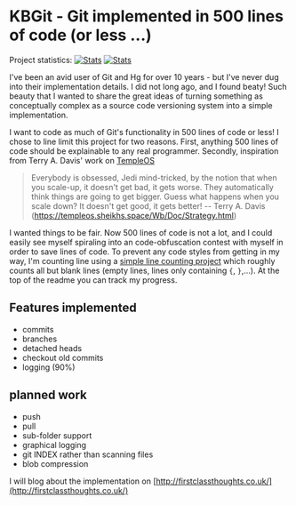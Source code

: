# KBGit - Git implemented in 500 lines of code (or less ...)

Project statistics:  <!--start-->
[![Stats](https://img.shields.io/badge/Code_lines-218-ff69b4.svg)]()
[![Stats](https://img.shields.io/badge/Doc_lines-19-ff69b4.svg)]()
<!--end-->

I've been an avid user of Git and Hg for over 10 years - but I've never dug into their implementation details. 
I did not long ago, and I found beaty! Such beauty that I wanted to share the great ideas of turning something as conceptually complex as a source code versioning system 
into a simple implementation. 

I want to code as much of Git's functionality in 500 lines of code or less! I chose to line limit this project for two reasons. 
First, anything 500 lines of code should be explainable to any real programmer. Secondly, inspiration from Terry A. Davis' work on [TempleOS](http://www.templeos.org)


>	Everybody is obsessed, Jedi mind-tricked, by the notion that when you scale-up, 
>	it doesn't get bad, it gets worse.  They automatically think things are going to 
>	get bigger.  Guess what happens when you scale down?  It doesn't get good, it 
>	gets better!
>	-- Terry A. Davis (https://templeos.sheikhs.space/Wb/Doc/Strategy.html)

I wanted things to be fair. Now 500 lines of code is not a lot, and I could easily see myself spiraling into an code-obfuscation contest with myself in order to save lines of code. To prevent any code styles from getting in my way, I'm counting line using a   [simple line counting project](https://github.com/kbilsted/LineCounter.Net) which roughly counts all but blank lines (empty lines, lines only containing `{`, `}`,...). At the top of the readme you can track my progress.


## Features implemented

 * commits
 * branches
 * detached heads
 * checkout old commits
 * logging (90%)


## planned work 
	
 * push
 * pull
 * sub-folder support
 * graphical logging
 * git INDEX rather than scanning files
 * blob compression


I will blog about the implementation on [http://firstclassthoughts.co.uk/](http://firstclassthoughts.co.uk/)
